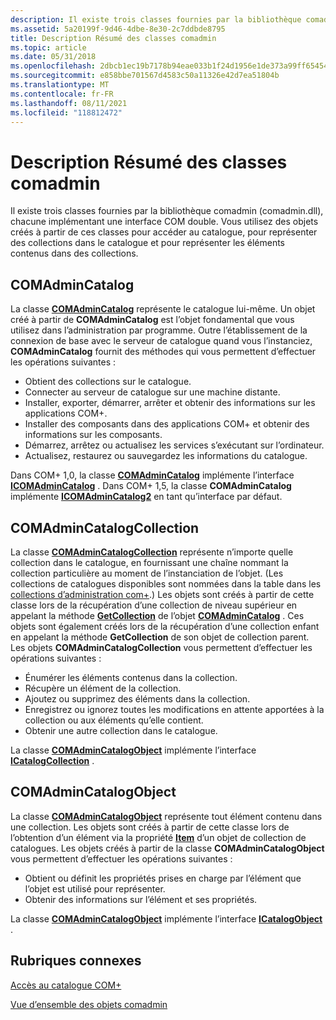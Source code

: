 ```yaml
---
description: Il existe trois classes fournies par la bibliothèque comadmin (comadmin.dll), chacune implémentant une interface COM double.
ms.assetid: 5a20199f-9d46-4dbe-8e30-2c7ddbde8795
title: Description Résumé des classes comadmin
ms.topic: article
ms.date: 05/31/2018
ms.openlocfilehash: 2dbcb1ec19b7178b94eae033b1f24d1956e1de373a99ff6545492fabe7b158c5
ms.sourcegitcommit: e858bbe701567d4583c50a11326e42d7ea51804b
ms.translationtype: MT
ms.contentlocale: fr-FR
ms.lasthandoff: 08/11/2021
ms.locfileid: "118812472"
---
```

# <a name="summary-description-of-the-comadmin-classes"></a>Description Résumé des classes comadmin

Il existe trois classes fournies par la bibliothèque comadmin (comadmin.dll), chacune implémentant une interface COM double. Vous utilisez des objets créés à partir de ces classes pour accéder au catalogue, pour représenter des collections dans le catalogue et pour représenter les éléments contenus dans des collections.

## <a name="comadmincatalog"></a>COMAdminCatalog

La classe [**COMAdminCatalog**](comadmincatalog.md) représente le catalogue lui-même. Un objet créé à partir de **COMAdminCatalog** est l’objet fondamental que vous utilisez dans l’administration par programme. Outre l’établissement de la connexion de base avec le serveur de catalogue quand vous l’instanciez, **COMAdminCatalog** fournit des méthodes qui vous permettent d’effectuer les opérations suivantes :

-   Obtient des collections sur le catalogue.
-   Connecter au serveur de catalogue sur une machine distante.
-   Installer, exporter, démarrer, arrêter et obtenir des informations sur les applications COM+.
-   Installer des composants dans des applications COM+ et obtenir des informations sur les composants.
-   Démarrez, arrêtez ou actualisez les services s’exécutant sur l’ordinateur.
-   Actualisez, restaurez ou sauvegardez les informations du catalogue.

Dans COM+ 1,0, la classe [**COMAdminCatalog**](comadmincatalog.md) implémente l’interface [**ICOMAdminCatalog**](/windows/desktop/api/ComAdmin/nn-comadmin-icomadmincatalog) . Dans COM+ 1,5, la classe **COMAdminCatalog** implémente [**ICOMAdminCatalog2**](/windows/desktop/api/ComAdmin/nn-comadmin-icomadmincatalog2) en tant qu’interface par défaut.

## <a name="comadmincatalogcollection"></a>COMAdminCatalogCollection

La classe [**COMAdminCatalogCollection**](comadmincatalogcollection.md) représente n’importe quelle collection dans le catalogue, en fournissant une chaîne nommant la collection particulière au moment de l’instanciation de l’objet. (Les collections de catalogues disponibles sont nommées dans la table dans les [collections d’administration com+](com--administration-collections.md).) Les objets sont créés à partir de cette classe lors de la récupération d’une collection de niveau supérieur en appelant la méthode [**GetCollection**](/windows/desktop/api/ComAdmin/nf-comadmin-icomadmincatalog-getcollection) de l’objet [**COMAdminCatalog**](comadmincatalog.md) . Ces objets sont également créés lors de la récupération d’une collection enfant en appelant la méthode **GetCollection** de son objet de collection parent. Les objets **COMAdminCatalogCollection** vous permettent d’effectuer les opérations suivantes :

-   Énumérer les éléments contenus dans la collection.
-   Récupère un élément de la collection.
-   Ajoutez ou supprimez des éléments dans la collection.
-   Enregistrez ou ignorez toutes les modifications en attente apportées à la collection ou aux éléments qu’elle contient.
-   Obtenir une autre collection dans le catalogue.

La classe [**COMAdminCatalogObject**](comadmincatalogobject.md) implémente l’interface [**ICatalogCollection**](/windows/desktop/api/ComAdmin/nn-comadmin-icatalogcollection) .

## <a name="comadmincatalogobject"></a>COMAdminCatalogObject

La classe [**COMAdminCatalogObject**](comadmincatalogobject.md) représente tout élément contenu dans une collection. Les objets sont créés à partir de cette classe lors de l’obtention d’un élément via la propriété [**Item**](/windows/desktop/api/ComAdmin/nf-comadmin-icatalogcollection-get_item) d’un objet de collection de catalogues. Les objets créés à partir de la classe **COMAdminCatalogObject** vous permettent d’effectuer les opérations suivantes :

-   Obtient ou définit les propriétés prises en charge par l’élément que l’objet est utilisé pour représenter.
-   Obtenir des informations sur l’élément et ses propriétés.

La classe [**COMAdminCatalogObject**](comadmincatalogobject.md) implémente l’interface [**ICatalogObject**](/windows/desktop/api/ComAdmin/nn-comadmin-icatalogobject) .

## <a name="related-topics"></a>Rubriques connexes

<dl> <dt>

[Accès au catalogue COM+](accessing-the-com--catalog.md)
</dt> <dt>

[Vue d’ensemble des objets comadmin](overview-of-the-comadmin-objects.md)
</dt> </dl>

 

 




